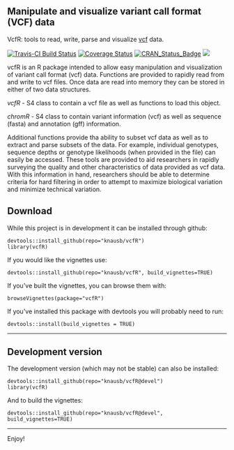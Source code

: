 
## Manipulate and visualize variant call format (VCF) data

VcfR: tools to read, write, parse and visualize [vcf](https://github.com/samtools/hts-specs) data.

[![Travis-CI Build Status](https://travis-ci.org/knausb/vcfR.png?branch=master)](https://travis-ci.org/knausb/vcfR)
[![Coverage Status](https://coveralls.io/repos/github/knausb/vcfR/badge.svg?branch=master)](https://coveralls.io/github/knausb/vcfR?branch=master)
[![CRAN_Status_Badge](http://www.r-pkg.org/badges/version/vcfR)](http://cran.r-project.org/package=vcfR)
[![](http://cranlogs.r-pkg.org/badges/grand-total/vcfR)](http://cran.rstudio.com/web/packages/vcfR/index.html)


vcfR is an R package intended to allow easy manipulation and visualization of variant call format (vcf) data.
Functions are provided to rapidly read from and write to vcf files.
Once data are read into memory they can be stored in either of two data structures.

*vcfR* - S4 class to contain a vcf file as well as functions to load this object.

*chromR* - S4 class to contain variant information (vcf) as well as sequence (fasta) and annotation (gff) information.

Additional functions provide tha ability to subset vcf data as well as to extract and parse subsets of the data.
For example, individual genotypes, sequence depths or genotype likelihoods (when provided in the file) can easily be accessed.
These tools are provided to aid researchers in rapidly surveying the quality and other characteristics of data provided as vcf data.
With this information in hand, researchers should be able to determine criteria for hard filtering in order to attempt to maximize biological variation and minimize technical variation.




## Download

While this project is in development it can be installed through github:

    devtools::install_github(repo="knausb/vcfR")
    library(vcfR)


If you would like the vignettes use:

    devtools::install_github(repo="knausb/vcfR", build_vignettes=TRUE)


If you've built the vignettes, you can browse them with:

    browseVignettes(package="vcfR")


If you've installed this package with devtools you will probably need to run:

    devtools::install(build_vignettes = TRUE)
    

------

## Development version

The development version (which may not be stable) can also be installed:

    devtools::install_github(repo="knausb/vcfR@devel")
    library(vcfR)


And to build the vignettes:

    devtools::install_github(repo="knausb/vcfR@devel", build_vignettes=TRUE)


------


Enjoy!
